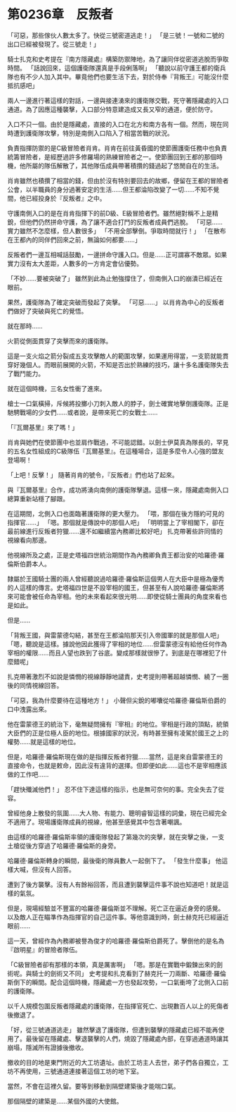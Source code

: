 # 第0236章　反叛者

「可惡，那些傢伙人數太多了。快從三號密道逃走！」
「是三號！一號和二號的出口已經被發現了。從三號走！」

騎士扎克和史考提在『南方隱藏處』構築防禦陣地，為了讓同伴從密道逃脫而爭取時間。
「話說回來，這個護衛隊還真是手段俐落啊」
「聽說以前守護王都的衛兵隊也有不少人加入其中。畢竟他們也要生活下去，對於侍奉『背叛王』可能沒什麼抵抗感吧」

兩人一邊進行著這樣的對話，一邊與接連湧來的護衛隊交戰，死守著隱藏處的入口通道。為了因應這種襲擊，入口部分特意建造成又長又窄的通道，便於防守。

入口不只一個。由於是隱藏處，直接的入口在北方和南方各有一個。然而，現在同時遭到護衛隊攻擊，特別是南側入口陷入了相當苦戰的狀況。

負責指揮防禦的是C級冒險者肖肯。肖肯在前往黃昏國的使節團護衛任務中也負責統籌冒險者，是經歷過許多修羅場的熟練冒險者之一。使節團回到王都的那個時機，他所屬的隊伍解散了，其他隊伍成員帶著積攢的錢過起了悠閒自在的生活。

肖肯雖然也積攢了相當的錢，但由於沒有特別要回去的故鄉，便留在王都的冒險者公會，以半職員的身分過著安定的生活……但王都淪陷改變了一切……不知不覺間，他已經投身於『反叛者』之中。

守護南側入口的是在肖肯指揮下的前D級、E級冒險者們。雖然絕對稱不上是精銳，但他們仍然拼命守護，為了讓不適合打鬥的反叛者成員們逃脫。
「可惡……實力雖然不怎麼樣，但人數很多」
「不用全部擊倒。爭取時間就行！」
「在散布在王都內的同伴們回來之前，無論如何都要……」

反叛者們一邊互相喊話鼓勵，一邊拼命守護入口。但是……正可謂寡不敵眾。如果實力沒有太大差距，人數多的一方肯定會佔優勢。

「不妙……要被突破了」
雖然到此為止勉強撐住了，但南側入口的崩潰已經近在眼前。

果然，護衛隊為了確定突破而發起了突擊。
「可惡……」
以肖肯為中心的反叛者們做好了突破與死亡的覺悟。

就在那時……

火箭從側面貫穿了突擊而來的護衛隊。

這是一支火焰之箭分裂成五支攻擊敵人的範圍攻擊，如果運用得當，一支箭就能貫穿好幾個人。而眼前展開的火箭，不知是否出於熟練的技巧，讓十多名護衛隊失去了戰鬥能力。

就在這個時機，三名女性衝了進來。

槍士一口氣橫掃，斥候將投擲小刀刺入敵人的脖子，劍士確實地擊倒護衛隊。正是馳騁戰場的少女們……或者說，是帶來死亡的女戰士……

「『瓦爾基里』來了嗎！」

肖肯與她們在使節團中也並肩作戰過，不可能認錯。以劍士伊莫真為隊長的，罕見的五名女性組成的C級隊伍『瓦爾基里』。在這種場合，這是多麼令人心強的盟友登場啊！

「上吧！反擊！」
隨著肖肯的號令，『反叛者』們也站了起來。

與『瓦爾基里』合作，成功將湧向南側的護衛隊擊退。這樣一來，隱藏處南側入口總算重新站穩了腳跟。

在這期間，北側入口也面臨著護衛隊的更大壓力。
「喂，那個在後方隱約可見的指揮官……」
「嗯。那個就是傳說中的那個人吧」
「明明當上了宰相閣下，卻在最前線進行反叛者狩獵……還不如繼續當內務卿比較好吧」
扎克帶著些許同情的視線看向那邊。

他視線所及之處，正是史塔福四世統治期間作為內務卿負責王都治安的哈羅德·羅倫斯伯爵本人。

隸屬於王國騎士團的兩人曾經聽說過哈羅德·羅倫斯這個男人在大臣中是極為優秀的人這樣的傳言。史塔福四世是不設宰相的國王，但甚至有人說哈羅德·羅倫斯將來可能會被任命為宰相。他的未來看起來很光明……即使從騎士團員的角度來看也是如此。

但是……

「背叛王國，與雷蒙德勾結，甚至在王都淪陷那天引入帝國軍的就是那個人吧」
「嗯，聽說是這樣。據說他因此獲得了宰相的地位……但雷蒙德沒有給他任何作為宰相的權限……而且人望也跌到了谷底。變成那樣就很慘了。到底是在哪裡犯了什麼錯呢」

扎克帶著激烈不如說是憐憫的視線靜靜地譴責，史考提則帶著超越憐憫、繞了一圈後的同情視線回答。

「可惡，我為什麼要待在這種地方！」
小聲但尖銳的嘟囔從哈羅德·羅倫斯伯爵的口中洩露出來。

他在雷蒙德王的統治下，毫無疑問擁有『宰相』的地位。宰相是行政的頂點，統領大臣們的正是位極人臣的地位。根據國家的狀況，有時甚至擁有凌駕於國王之上的權勢……就是這樣的地位。

但是，哈羅德·羅倫斯現在做的是指揮反叛者狩獵……當然，這是來自雷蒙德王的直接命令，也就是敕命，因此沒有違背的選擇。但即便如此……這也不是宰相應該做的工作吧……

「趕快殲滅他們！」
忍不住下達這樣的指示，也是無可奈何的事。完全失去了從容。

曾經他身上散發的氛圍……大人物、有能力、聰明睿智這樣的詞彙，現在已經完全不適用了。現場護衛隊成員的視線，他甚至感覺其中包含著嘲諷。

由這樣的哈羅德·羅倫斯率領的護衛隊發起了第幾次的突擊，就在突擊之後，一支土槍從後方穿過了哈羅德·羅倫斯的身旁。

哈羅德·羅倫斯轉身的瞬間，最後衛的隊員數人一起倒下了。
「發生什麼事」
他這樣大喊，但沒有人回答。

遭到了後方襲擊。沒有人有餘裕回答，而且遭到襲擊這件事不說也知道吧！就是這樣的氣氛。

但是，現場經驗並不豐富的哈羅德·羅倫斯並不理解。死亡正在逼近身旁的感覺。以及敵人正在瞄準作為指揮官的自己這件事。等他意識到時，劍士赫克托已經逼近眼前……

這一天，曾經作為內務卿被譽為俊才的哈羅德·羅倫斯伯爵死了。擊倒他的是名為『啟明星』的冒險者隊伍。

「C級冒險者卻有那樣的本領，真是厲害啊」
「嗯。那是在實戰中鍛鍊出來的劍術呢。與騎士的劍術又不同」
史考提和扎克看到了赫克托一刀兩斷、哈羅德·羅倫斯倒下的瞬間。配合這個時機，隱藏處一方也發起攻勢，一口氣衝垮了北側入口前的護衛隊。

以千人規模包圍反叛者隱藏處的護衛隊，在指揮官死亡、出現數百人以上的死傷者後撤退了。

「好，從三號通道逃走」
雖然擊退了護衛隊，但遭到襲擊的隱藏處已經不能再使用了。最後留在隱藏處、擊退襲擊的人們，燒毀了隱藏處內部，在穿過通道時讓其崩塌，隱滅所有證據後撤收。

撤收的目的地是東門附近的大工坊遺址。由於工坊主人去世，弟子們各自獨立，工坊不再使用，三號通道連接著這個工坊的地下室。

當然，不會在這裡久留。要等到移動到隔壁建築後才能喘口氣。

那個隔壁的建築是……某個外國的大使館。